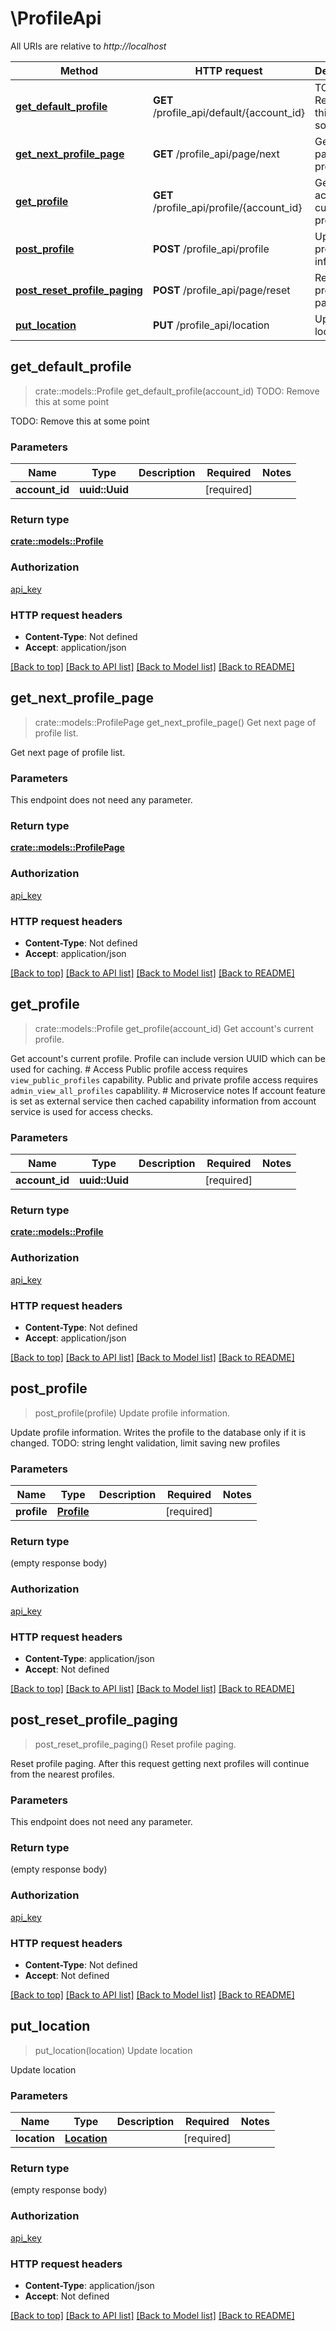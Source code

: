 # \ProfileApi

All URIs are relative to *http://localhost*

Method | HTTP request | Description
------------- | ------------- | -------------
[**get_default_profile**](ProfileApi.md#get_default_profile) | **GET** /profile_api/default/{account_id} | TODO: Remove this at some point
[**get_next_profile_page**](ProfileApi.md#get_next_profile_page) | **GET** /profile_api/page/next | Get next page of profile list.
[**get_profile**](ProfileApi.md#get_profile) | **GET** /profile_api/profile/{account_id} | Get account's current profile.
[**post_profile**](ProfileApi.md#post_profile) | **POST** /profile_api/profile | Update profile information.
[**post_reset_profile_paging**](ProfileApi.md#post_reset_profile_paging) | **POST** /profile_api/page/reset | Reset profile paging.
[**put_location**](ProfileApi.md#put_location) | **PUT** /profile_api/location | Update location



## get_default_profile

> crate::models::Profile get_default_profile(account_id)
TODO: Remove this at some point

TODO: Remove this at some point

### Parameters


Name | Type | Description  | Required | Notes
------------- | ------------- | ------------- | ------------- | -------------
**account_id** | **uuid::Uuid** |  | [required] |

### Return type

[**crate::models::Profile**](Profile.md)

### Authorization

[api_key](../README.md#api_key)

### HTTP request headers

- **Content-Type**: Not defined
- **Accept**: application/json

[[Back to top]](#) [[Back to API list]](../README.md#documentation-for-api-endpoints) [[Back to Model list]](../README.md#documentation-for-models) [[Back to README]](../README.md)


## get_next_profile_page

> crate::models::ProfilePage get_next_profile_page()
Get next page of profile list.

Get next page of profile list.

### Parameters

This endpoint does not need any parameter.

### Return type

[**crate::models::ProfilePage**](ProfilePage.md)

### Authorization

[api_key](../README.md#api_key)

### HTTP request headers

- **Content-Type**: Not defined
- **Accept**: application/json

[[Back to top]](#) [[Back to API list]](../README.md#documentation-for-api-endpoints) [[Back to Model list]](../README.md#documentation-for-models) [[Back to README]](../README.md)


## get_profile

> crate::models::Profile get_profile(account_id)
Get account's current profile.

Get account's current profile.  Profile can include version UUID which can be used for caching.  # Access Public profile access requires `view_public_profiles` capability. Public and private profile access requires `admin_view_all_profiles` capablility.  # Microservice notes If account feature is set as external service then cached capability information from account service is used for access checks.

### Parameters


Name | Type | Description  | Required | Notes
------------- | ------------- | ------------- | ------------- | -------------
**account_id** | **uuid::Uuid** |  | [required] |

### Return type

[**crate::models::Profile**](Profile.md)

### Authorization

[api_key](../README.md#api_key)

### HTTP request headers

- **Content-Type**: Not defined
- **Accept**: application/json

[[Back to top]](#) [[Back to API list]](../README.md#documentation-for-api-endpoints) [[Back to Model list]](../README.md#documentation-for-models) [[Back to README]](../README.md)


## post_profile

> post_profile(profile)
Update profile information.

Update profile information.  Writes the profile to the database only if it is changed.  TODO: string lenght validation, limit saving new profiles

### Parameters


Name | Type | Description  | Required | Notes
------------- | ------------- | ------------- | ------------- | -------------
**profile** | [**Profile**](Profile.md) |  | [required] |

### Return type

 (empty response body)

### Authorization

[api_key](../README.md#api_key)

### HTTP request headers

- **Content-Type**: application/json
- **Accept**: Not defined

[[Back to top]](#) [[Back to API list]](../README.md#documentation-for-api-endpoints) [[Back to Model list]](../README.md#documentation-for-models) [[Back to README]](../README.md)


## post_reset_profile_paging

> post_reset_profile_paging()
Reset profile paging.

Reset profile paging.  After this request getting next profiles will continue from the nearest profiles.

### Parameters

This endpoint does not need any parameter.

### Return type

 (empty response body)

### Authorization

[api_key](../README.md#api_key)

### HTTP request headers

- **Content-Type**: Not defined
- **Accept**: Not defined

[[Back to top]](#) [[Back to API list]](../README.md#documentation-for-api-endpoints) [[Back to Model list]](../README.md#documentation-for-models) [[Back to README]](../README.md)


## put_location

> put_location(location)
Update location

Update location

### Parameters


Name | Type | Description  | Required | Notes
------------- | ------------- | ------------- | ------------- | -------------
**location** | [**Location**](Location.md) |  | [required] |

### Return type

 (empty response body)

### Authorization

[api_key](../README.md#api_key)

### HTTP request headers

- **Content-Type**: application/json
- **Accept**: Not defined

[[Back to top]](#) [[Back to API list]](../README.md#documentation-for-api-endpoints) [[Back to Model list]](../README.md#documentation-for-models) [[Back to README]](../README.md)

